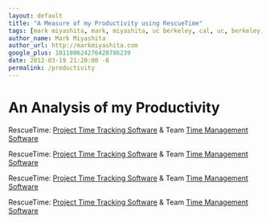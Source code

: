 ```yaml
---
layout: default
title: "A Measure of my Productivity using RescueTime"
tags: [mark miyashita, mark, miyashita, uc berkeley, cal, uc, berkeley, university of california, berkeley, computer science, cs, eecs, electrical engineering, productivity, rescuetime, rescue time, graphs, analytics, info, data, personal]
author_name: Mark Miyashita
author_url: http://markmiyashita.com
google_plus: 101180624276428786239
date: 2012-03-19 21:20:00 -8
permalink: /productivity
---
```


<h1>An Analysis of my Productivity</h1>

<div class=charts>
<!-- configurable section -->
<script type="text/javascript">
if (typeof rtapi == 'undefined') var rtapi = {}; rtapi.k9OY = {};
rtapi.k9OY.title = 'Weekly Activity Summary';
rtapi.k9OY.kind = 'sidebar';
rtapi.k9OY.styling = { width:480, height:480 };
</script>
<!-- below is required -->
<div id="rtdivk9OY"><p id="rtmsg">RescueTime: <a href="http://www.rescuetime.com/tour"> Project Time Tracking Software</a> 
&amp; Team <a href="http://www.rescuetime.com">Time Management Software</a></p></div>
<script src="https://www.rescuetime.com/anapi/js/embed/B639OYl4HcwTbpTjBZmOqF6QH4NBvqDTC8rPeLYS" type="text/javascript"></script><script type='text/javascript'>RTAPI.render_all(rtapi);</script>
<!-- a little how-to 
- Paste this into your web page where you want the chart.
- You may have multiple embedded charts on the same page.
- You can change the title, width and height by editing the named properties.
- You can opt for the more verbose full chart by setting .kind to 'default'.
- If you want your own css control, you can add 'rtapi.my_css = true;' before the render function.
- css class names are: 
-   rtdiv : the whole container
-   rttitle : the title, rtchart : the chart, rtfeed : the footer
-->

<!-- configurable section -->
<script type="text/javascript">
if (typeof rtapi == 'undefined') var rtapi = {}; rtapi.kKf8 = {};
rtapi.kKf8.title = 'Past 24 Hours';
rtapi.kKf8.kind = 'sidebar';
rtapi.kKf8.styling = { width:480, height:480 };
</script>
<!-- below is required -->
<div id="rtdivkKf8"><p id="rtmsg">RescueTime: <a href="http://www.rescuetime.com/tour"> Project Time Tracking Software</a> 
&amp; Team <a href="http://www.rescuetime.com">Time Management Software</a></p></div>
<script src="https://www.rescuetime.com/anapi/js/embed/B63Kf8AAryrLUWCAg9Nn45bx4LroSOGjmREqU5Oi" type="text/javascript"></script><script type='text/javascript'>RTAPI.render_all(rtapi);</script>
<!-- a little how-to 
- Paste this into your web page where you want the chart.
- You may have multiple embedded charts on the same page.
- You can change the title, width and height by editing the named properties.
- You can opt for the more verbose full chart by setting .kind to 'default'.
- If you want your own css control, you can add 'rtapi.my_css = true;' before the render function.
- css class names are: 
-   rtdiv : the whole container
-   rttitle : the title, rtchart : the chart, rtfeed : the footer
-->

<!-- configurable section -->
<script type="text/javascript">
if (typeof rtapi == 'undefined') var rtapi = {}; rtapi.kwCh = {};
rtapi.kwCh.title = 'Past 7 Days';
rtapi.kwCh.kind = 'sidebar';
rtapi.kwCh.styling = { width:480, height:480 };
</script>
<!-- below is required -->
<div id="rtdivkwCh"><p id="rtmsg">RescueTime: <a href="http://www.rescuetime.com/tour"> Project Time Tracking Software</a> 
&amp; Team <a href="http://www.rescuetime.com">Time Management Software</a></p></div>
<script src="https://www.rescuetime.com/anapi/js/embed/B63wCh5aaGuw9OHZS70RLrm2H9kQjBlo8jQcXM3e" type="text/javascript"></script><script type='text/javascript'>RTAPI.render_all(rtapi);</script>
<!-- a little how-to 
- Paste this into your web page where you want the chart.
- You may have multiple embedded charts on the same page.
- You can change the title, width and height by editing the named properties.
- You can opt for the more verbose full chart by setting .kind to 'default'.
- If you want your own css control, you can add 'rtapi.my_css = true;' before the render function.
- css class names are: 
-   rtdiv : the whole container
-   rttitle : the title, rtchart : the chart, rtfeed : the footer
-->

<!-- configurable section -->
<script type="text/javascript">
if (typeof rtapi == 'undefined') var rtapi = {}; rtapi.kvFs = {};
rtapi.kvFs.title = 'Past Month';
rtapi.kvFs.kind = 'sidebar';
rtapi.kvFs.styling = { width:480, height:480 };
</script>
<!-- below is required -->
<div id="rtdivkvFs"><p id="rtmsg">RescueTime: <a href="http://www.rescuetime.com/tour"> Project Time Tracking Software</a> 
&amp; Team <a href="http://www.rescuetime.com">Time Management Software</a></p></div>
<script src="https://www.rescuetime.com/anapi/js/embed/B63vFsHozlXkI6vtPEFjsNgk1h1otnbFqN5SdzeI" type="text/javascript"></script><script type='text/javascript'>RTAPI.render_all(rtapi);</script>
<!-- a little how-to 
- Paste this into your web page where you want the chart.
- You may have multiple embedded charts on the same page.
- You can change the title, width and height by editing the named properties.
- You can opt for the more verbose full chart by setting .kind to 'default'.
- If you want your own css control, you can add 'rtapi.my_css = true;' before the render function.
- css class names are: 
-   rtdiv : the whole container
-   rttitle : the title, rtchart : the chart, rtfeed : the footer
-->


</div>
